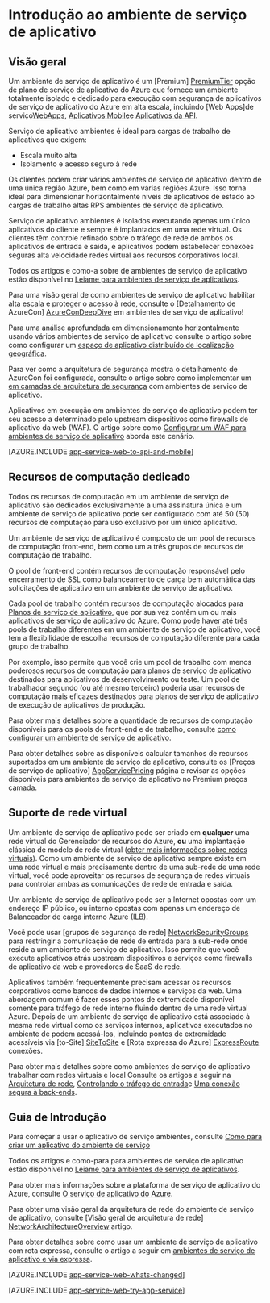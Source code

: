 <properties 
    pageTitle="Introdução ao ambiente de serviço de aplicativo" 
    description="Saiba mais sobre o recurso de ambiente de serviço de aplicativo que fornece as unidades de escala de seguro, dedicado ingressaram VNet para execução de todos os seus aplicativos." 
    services="app-service" 
    documentationCenter="" 
    authors="stefsch" 
    manager="wpickett" 
    editor=""/>

<tags 
    ms.service="app-service" 
    ms.workload="na" 
    ms.tgt_pltfrm="na" 
    ms.devlang="na" 
    ms.topic="article" 
    ms.date="10/04/2016"
    ms.author="stefsch"/>

# <a name="introduction-to-app-service-environment"></a>Introdução ao ambiente de serviço de aplicativo

## <a name="overview"></a>Visão geral ##
Um ambiente de serviço de aplicativo é um [Premium] [ PremiumTier] opção de plano de serviço de aplicativo do Azure que fornece um ambiente totalmente isolado e dedicado para execução com segurança de aplicativos de serviço de aplicativo do Azure em alta escala, incluindo [Web Apps]de serviço[WebApps], [Aplicativos Mobile][MobileApps]e [Aplicativos da API][APIApps].  

Serviço de aplicativo ambientes é ideal para cargas de trabalho de aplicativos que exigem:

- Escala muito alta
- Isolamento e acesso seguro à rede

Os clientes podem criar vários ambientes de serviço de aplicativo dentro de uma única região Azure, bem como em várias regiões Azure.  Isso torna ideal para dimensionar horizontalmente níveis de aplicativos de estado ao cargas de trabalho altas RPS ambientes de serviço de aplicativo.

Serviço de aplicativo ambientes é isolados executando apenas um único aplicativos do cliente e sempre é implantados em uma rede virtual.  Os clientes têm controle refinado sobre o tráfego de rede de ambos os aplicativos de entrada e saída, e aplicativos podem estabelecer conexões seguras alta velocidade redes virtual aos recursos corporativos local.

Todos os artigos e como-a sobre de ambientes de serviço de aplicativo estão disponível no [Leiame para ambientes de serviço de aplicativos](../app-service/app-service-app-service-environments-readme.md).

Para uma visão geral de como ambientes de serviço de aplicativo habilitar alta escala e proteger o acesso à rede, consulte o [Detalhamento de AzureCon] [ AzureConDeepDive] em ambientes de serviço de aplicativo!

Para uma análise aprofundada em dimensionamento horizontalmente usando vários ambientes de serviço de aplicativo consulte o artigo sobre como configurar um [espaço de aplicativo distribuído de localização geográfica][GeodistributedAppFootprint].

Para ver como a arquitetura de segurança mostra o detalhamento de AzureCon foi configurada, consulte o artigo sobre como implementar um [em camadas de arquitetura de segurança](app-service-app-service-environment-layered-security.md) com ambientes de serviço de aplicativo.

Aplicativos em execução em ambientes de serviço de aplicativo podem ter seu acesso a determinado pelo upstream dispositivos como firewalls de aplicativo da web (WAF).  O artigo sobre como [Configurar um WAF para ambientes de serviço de aplicativo](app-service-app-service-environment-web-application-firewall.md) aborda este cenário. 

[AZURE.INCLUDE [app-service-web-to-api-and-mobile](../../includes/app-service-web-to-api-and-mobile.md)] 

## <a name="dedicated-compute-resources"></a>Recursos de computação dedicado ##
Todos os recursos de computação em um ambiente de serviço de aplicativo são dedicados exclusivamente a uma assinatura única e um ambiente de serviço de aplicativo pode ser configurado com até 50 (50) recursos de computação para uso exclusivo por um único aplicativo.

Um ambiente de serviço de aplicativo é composto de um pool de recursos de computação front-end, bem como um a três grupos de recursos de computação de trabalho. 

O pool de front-end contém recursos de computação responsável pelo encerramento de SSL como balanceamento de carga bem automática das solicitações de aplicativo em um ambiente de serviço de aplicativo. 

Cada pool de trabalho contém recursos de computação alocados para [Planos de serviço de aplicativo][AppServicePlan], que por sua vez contêm um ou mais aplicativos de serviço de aplicativo do Azure.  Como pode haver até três pools de trabalho diferentes em um ambiente de serviço de aplicativo, você tem a flexibilidade de escolha recursos de computação diferente para cada grupo de trabalho.  

Por exemplo, isso permite que você crie um pool de trabalho com menos poderosos recursos de computação para planos de serviço de aplicativo destinados para aplicativos de desenvolvimento ou teste.  Um pool de trabalhador segundo (ou até mesmo terceiro) poderia usar recursos de computação mais eficazes destinados para planos de serviço de aplicativo de execução de aplicativos de produção.

Para obter mais detalhes sobre a quantidade de recursos de computação disponíveis para os pools de front-end e de trabalho, consulte [como configurar um ambiente de serviço de aplicativo][HowToConfigureanAppServiceEnvironment].  

Para obter detalhes sobre as disponíveis calcular tamanhos de recursos suportados em um ambiente de serviço de aplicativo, consulte os [Preços de serviço de aplicativo] [ AppServicePricing] página e revisar as opções disponíveis para ambientes de serviço de aplicativo no Premium preços camada.

## <a name="virtual-network-support"></a>Suporte de rede virtual ##
Um ambiente de serviço de aplicativo pode ser criado em **qualquer** uma rede virtual do Gerenciador de recursos do Azure, **ou** uma implantação clássica de modelo de rede virtual ([obter mais informações sobre redes virtuais][MoreInfoOnVirtualNetworks]).  Como um ambiente de serviço de aplicativo sempre existe em uma rede virtual e mais precisamente dentro de uma sub-rede de uma rede virtual, você pode aproveitar os recursos de segurança de redes virtuais para controlar ambas as comunicações de rede de entrada e saída.  

Um ambiente de serviço de aplicativo pode ser a Internet opostas com um endereço IP público, ou interno opostas com apenas um endereço de Balanceador de carga interno Azure (ILB).

Você pode usar [grupos de segurança de rede] [ NetworkSecurityGroups] para restringir a comunicação de rede de entrada para a sub-rede onde reside a um ambiente de serviço de aplicativo.  Isso permite que você execute aplicativos atrás upstream dispositivos e serviços como firewalls de aplicativo da web e provedores de SaaS de rede.

Aplicativos também frequentemente precisam acessar os recursos corporativos como bancos de dados internos e serviços da web.  Uma abordagem comum é fazer esses pontos de extremidade disponível somente para tráfego de rede interno fluindo dentro de uma rede virtual Azure.  Depois de um ambiente de serviço de aplicativo está associado à mesma rede virtual como os serviços internos, aplicativos executados no ambiente de podem acessá-los, incluindo pontos de extremidade acessíveis via [to-Site] [ SiteToSite] e [Rota expressa do Azure] [ ExpressRoute] conexões.

Para obter mais detalhes sobre como ambientes de serviço de aplicativo trabalhar com redes virtuais e local Consulte os artigos a seguir na [Arquitetura de rede][NetworkArchitectureOverview], [Controlando o tráfego de entrada][ControllingInboundTraffic]e [Uma conexão segura à back-ends][SecurelyConnectingToBackends]. 

## <a name="getting-started"></a>Guia de Introdução

Para começar a usar o aplicativo de serviço ambientes, consulte [Como para criar um aplicativo do ambiente de serviço][HowToCreateAnAppServiceEnvironment]

Todos os artigos e como-para para ambientes de serviço de aplicativo estão disponível no [Leiame para ambientes de serviço de aplicativos](../app-service/app-service-app-service-environments-readme.md).

Para obter mais informações sobre a plataforma de serviço de aplicativo do Azure, consulte [O serviço de aplicativo do Azure][AzureAppService].

Para obter uma visão geral da arquitetura de rede do ambiente de serviço de aplicativo, consulte [Visão geral de arquitetura de rede] [ NetworkArchitectureOverview] artigo.

Para obter detalhes sobre como usar um ambiente de serviço de aplicativo com rota expressa, consulte o artigo a seguir em [ambientes de serviço de aplicativo e via expressa][NetworkConfigDetailsForExpressRoute].

[AZURE.INCLUDE [app-service-web-whats-changed](../../includes/app-service-web-whats-changed.md)]

[AZURE.INCLUDE [app-service-web-try-app-service](../../includes/app-service-web-try-app-service.md)]

<!-- LINKS -->
[PremiumTier]: http://azure.microsoft.com/pricing/details/app-service/
[MoreInfoOnVirtualNetworks]: https://azure.microsoft.com/documentation/articles/virtual-networks-faq/
[AppServicePlan]: http://azure.microsoft.com/documentation/articles/azure-web-sites-web-hosting-plans-in-depth-overview/
[HowToCreateAnAppServiceEnvironment]: http://azure.microsoft.com/documentation/articles/app-service-web-how-to-create-an-app-service-environment/
[AzureAppService]: http://azure.microsoft.com/documentation/articles/app-service-value-prop-what-is/
[WebApps]: http://azure.microsoft.com/documentation/articles/app-service-web-overview/
[MobileApps]: http://azure.microsoft.com/documentation/articles/app-service-mobile-value-prop-preview/
[APIApps]: http://azure.microsoft.com/documentation/articles/app-service-api-apps-why-best-platform/
[LogicApps]: http://azure.microsoft.com/documentation/articles/app-service-logic-what-are-logic-apps/
[AzureConDeepDive]:  https://azure.microsoft.com/documentation/videos/azurecon-2015-deploying-highly-scalable-and-secure-web-and-mobile-apps/
[GeodistributedAppFootprint]:  https://azure.microsoft.com/documentation/articles/app-service-app-service-environment-geo-distributed-scale/
[NetworkSecurityGroups]: https://azure.microsoft.com/documentation/articles/virtual-networks-nsg/
[SiteToSite]: https://azure.microsoft.com/documentation/articles/vpn-gateway-site-to-site-create/
[ExpressRoute]: http://azure.microsoft.com/services/expressroute/
[HowToConfigureanAppServiceEnvironment]:  http://azure.microsoft.com/documentation/articles/app-service-web-configure-an-app-service-environment/
[ControllingInboundTraffic]:  https://azure.microsoft.com/documentation/articles/app-service-app-service-environment-control-inbound-traffic/
[SecurelyConnectingToBackends]:  https://azure.microsoft.com/documentation/articles/app-service-app-service-environment-securely-connecting-to-backend-resources/
[NetworkArchitectureOverview]:  https://azure.microsoft.com/documentation/articles/app-service-app-service-environment-network-architecture-overview/
[NetworkConfigDetailsForExpressRoute]:  https://azure.microsoft.com/documentation/articles/app-service-app-service-environment-network-configuration-expressroute/
[AppServicePricing]: http://azure.microsoft.com/pricing/details/app-service/ 

<!-- IMAGES -->

 
